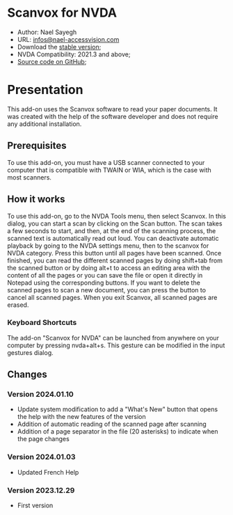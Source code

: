 # Scanvox for NVDA

* Author: Nael Sayegh
* URL: [infos@nael-accessvision.com](mailto:infos@nael-accessvision.com)
* Download the [stable version][1];
* NVDA Compatibility: 2021.3 and above;
* [Source code on GitHub][2];

# Presentation

This add-on uses the Scanvox software to read your paper documents. It was created with the help of the software developer and does not require any additional installation.

## Prerequisites 

To use this add-on, you must have a USB scanner connected to your computer that is compatible with TWAIN or WIA, which is the case with most scanners.

## How it works

To use this add-on, go to the NVDA Tools menu, then select Scanvox. In this dialog, you can start a scan by clicking on the Scan button. The scan takes a few seconds to start, and then, at the end of the scanning process, the scanned text is automatically read out loud. You can deactivate automatic playback by going to the NVDA settings menu, then to the scanvox for NVDA category. Press this button until all pages have been scanned. Once finished, you can read the different scanned pages by doing shift+tab from the scanned button or by doing alt+t to access an editing area with the content of all the pages or you can save the file or open it directly in Notepad using the corresponding buttons.
If you want to delete the scanned pages to scan a new document, you can press the button to cancel all scanned pages.
When you exit Scanvox, all scanned pages are erased.

### Keyboard Shortcuts

The add-on "Scanvox for NVDA" can be launched from anywhere on your computer by pressing nvda+alt+s. This gesture can be modified in the input gestures dialog.

## Changes

### Version 2024.01.10

  * Update system modification to add a "What's New" button that opens the help with the new features of the version
  * Addition of automatic reading of the scanned page after scanning
  * Addition of a page separator in the file (20 asterisks) to indicate when the page changes

### Version 2024.01.03

  * Updated French Help

### Version 2023.12.29

  * First version

[1]: https://github.com/Nael-Sayegh/scanvox-for-nvda/releases/download/2024.01.10/scanvox-2024.01.10.nvda-addon

[2]: https://github.com/Nael-Sayegh/scanvox-for-nvda
